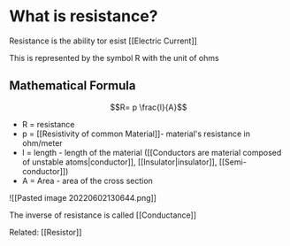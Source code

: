 # What is resistance?

Resistance is the ability tor esist [[Electric Current]]

This is represented by the symbol R with the unit of ohms

## Mathematical Formula
 $$R= p \frac{l}{A}$$
- R = resistance
- p = [[Resistivity of common Material]]- material's resistance in ohm/meter
- l = length - length of the material ([[Conductors are material composed of unstable atoms|conductor]], [[Insulator|insulator]], [[Semi-conductor]])
- A = Area - area of the cross section



![[Pasted image 20220602130644.png]]


The inverse of resistance is called [[Conductance]]


Related: [[Resistor]]